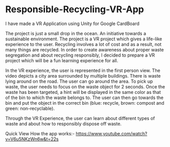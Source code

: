 # Responsible-Recycling-VR-App

I have made a VR Application using Unity for Google CardBoard

The project is just a small drop in the ocean. An initiative towards a sustainable environment. The project is a VR project which gives a life-like experience to the user. Recycling involves a lot of cost and as a result, not many things are recycled. In order to create awareness about proper waste segregation and about recycling responsibly, I decided to prepare a VR project which will be a fun learning experience for all.

In the VR experience, the user is represented in the first person view. The video depicts a city area surrounded by multiple buildings. There is waste lying around on the road. The user can go around the area. To pick up waste, the user needs to focus on the waste object for 2 seconds. Once the waste has been targeted, a hint will be displayed in the same color as that of the bin to which the waste belongs to. The user can then go towards the bin and put the object in the correct bin (blue: recycle, brown: compost and green: non-recyclable).
 
Through the VR Experience, the user can learn about different types of waste and about how to responsibly dispose off waste.

Quick View How the app works:-
https://www.youtube.com/watch?v=V6u5NKzWn6w&t=22s

